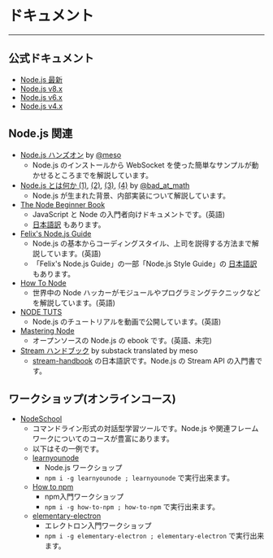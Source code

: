 # ドキュメント

---

## 公式ドキュメント

- [Node.js 最新](https://nodejs.org/api/)
- [Node.js v8.x](https://nodejs.org/dist/latest-v8.x/docs/api/)
- [Node.js v6.x](https://nodejs.org/dist/latest-v6.x/docs/api/)
- [Node.js v4.x](https://nodejs.org/dist/latest-v4.x/docs/api/)

## Node.js 関連

- [Node.js ハンズオン](http://d.hatena.ne.jp/t_43z/20101021/1287655787) by [@meso](http://twitter.com/meso)
  - Node.js のインストールから WebSocket を使った簡単なサンプルが動かせるところまでを解説しています。
- [Node.js とは何か (1)](http://d.hatena.ne.jp/badatmath/20101020/1287587240), [(2)](http://d.hatena.ne.jp/badatmath/20101022/1287701281), [(3)](http://d.hatena.ne.jp/badatmath/20101026/1288109275), [(4)](http://d.hatena.ne.jp/badatmath/20101101/1288644245) by [@bad_at_math](http://twitter.com/bad_at_math)
  - Node.js が生まれた背景、内部実装について解説しています。
- [The Node Beginner Book](http://nodebeginner.org/)
  - JavaScript と Node の入門者向けドキュメントです。(英語)
  - [日本語訳](http://www.nodebeginner.org/index-jp.html) もあります。
- [Felix's Node.js Guide](http://nodeguide.com/)
  - Node.js の基本からコーディングスタイル、上司を説得する方法まで解説しています。(英語)
  - 「Felix's Node.js Guide」の一部「Node.js Style Guide」の [日本語訳](http://popkirby.github.com/contents/nodeguide/style.html) もあります。
- [How To Node](http://howtonode.org)
  - 世界中の Node ハッカーがモジュールやプログラミングテクニックなどを解説しています。(英語)
- [NODE TUTS](http://nodetuts.com/)
  - Node.js のチュートリアルを動画で公開しています。(英語)
- [Mastering Node](http://visionmedia.github.com/masteringnode/)
  - オープンソースの Node.js の ebook です。(英語、未完)
- [Stream ハンドブック](https://github.com/meso/stream-handbook) by substack translated by meso
  - [stream-handbook](https://github.com/substack/stream-handbook) の日本語訳です。Node.js の Stream API の入門書です。

## ワークショップ(オンラインコース)

- [NodeSchool](https://nodeschool.io/ja/index.html)
  - コマンドライン形式の対話型学習ツールです。Node.js や関連フレームワークについてのコースが豊富にあります。
  - 以下はその一例です。
  - [learnyounode](https://github.com/workshopper/learnyounode)
    - Node.js ワークショップ
    - `npm i -g learnyounode ; learnyounode` で実行出来ます。
  - [How to npm](https://github.com/workshopper/how-to-npm)
    - npm入門ワークショップ
    - `npm i -g how-to-npm ; how-to-npm` で実行出来ます。
  - [elementary-electron](https://github.com/maxogden/elementary-electron)
    - エレクトロン入門ワークショップ
    - `npm i -g elementary-electron ; elementary-electron` で実行出来ます。
